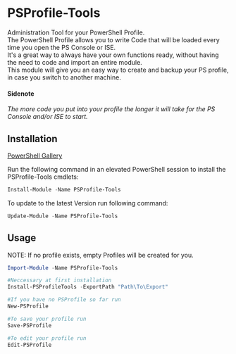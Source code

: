 # PSProfile-Tools

Administration Tool for your PowerShell Profile.  
The PowerShell Profile allows you to write Code that will be loaded every time you open the PS Console or ISE.  
It's a great way to always have your own functions ready, without having the need to code and import an entire module.  
This module will give you an easy way to create and backup your PS profile, in case you switch to another machine.

#### Sidenote

*The more code you put into your profile the longer it will take for the PS Console and/or ISE to start.*

## Installation

[PowerShell Gallery](https://www.powershellgallery.com/packages/PSProfile-Tools)

Run the following command in an elevated PowerShell session to install the PSProfile-Tools cmdlets:

```powershell
Install-Module -Name PSProfile-Tools
```

To update to the latest Version run following command:
```powershell
Update-Module -Name PSProfile-Tools
```

## Usage

NOTE: If no profile exists, empty Profiles will be created for you.

```powershell
Import-Module -Name PSProfile-Tools

#Neccessary at first installation
Install-PSProfileTools -ExportPath "Path\To\Export"

#If you have no PSProfile so far run
New-PSProfile

#To save your profile run
Save-PSProfile

#To edit your profile run
Edit-PSProfile
```
